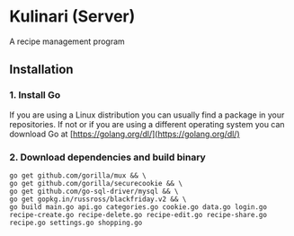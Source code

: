 # Kulinari (Server)
A recipe management program

## Installation

### 1. Install Go

If you are using a Linux distribution you can usually find a package in your repositories. If not or if you are using a different operating system you can download Go at [https://golang.org/dl/](https://golang.org/dl/)

### 2. Download dependencies and build binary

```
go get github.com/gorilla/mux && \
go get github.com/gorilla/securecookie && \
go get github.com/go-sql-driver/mysql && \
go get gopkg.in/russross/blackfriday.v2 && \
go build main.go api.go categories.go cookie.go data.go login.go recipe-create.go recipe-delete.go recipe-edit.go recipe-share.go recipe.go settings.go shopping.go
```
